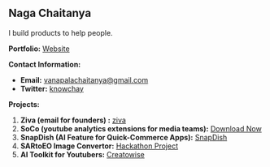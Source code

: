 ## Naga Chaitanya

I build products to help people.

**Portfolio:** [Website](https://chay2203.vercel.app/)

**Contact Information:**
- **Email:** vanapalachaitanya@gmail.com
- **Twitter:** [knowchay](https://x.com/knowchay_)

**Projects:**
1. **Ziva (email for founders) :** [ziva](https://myziva.vercel.app/)
2. **SoCo (youtube analytics extensions for media teams):** [Download Now](https://github.com/Chay2203/SoCo)
3. **SnapDish (AI Feature for Quick-Commerce Apps):** [SnapDish](https://github.com/Chay2203/SnapDish)
4. **SARtoEO Image Convertor:** [Hackathon Project](https://github.com/Chay2203/SARtoEO)
5. **AI Toolkit for Youtubers:** [Creatowise](https://creatowise.com/)

